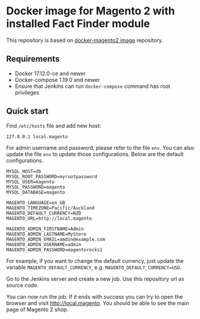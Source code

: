 # Docker image for Magento 2 with installed Fact Finder module

This repository is based on [docker-magento2 image](https://github.com/alexcheng1982/docker-magento2) repository.

## Requirements
* Docker 17.12.0-ce and newer
* Docker-compose 1.19.0 and newer
* Ensure that Jenkins can run `docker-compose` command has root privileges

## Quick start
Find `/etc/hosts` file and add new host:
~~~
127.0.0.1 local.magento
~~~

For admin username and password, please refer to the file `env`. You can also update the file `env` to update those configurations. Below are the default configurations.

~~~
MYSQL_HOST=db
MYSQL_ROOT_PASSWORD=myrootpassword
MYSQL_USER=magento
MYSQL_PASSWORD=magento
MYSQL_DATABASE=magento

MAGENTO_LANGUAGE=en_GB
MAGENTO_TIMEZONE=Pacific/Auckland
MAGENTO_DEFAULT_CURRENCY=NZD
MAGENTO_URL=http://local.magento

MAGENTO_ADMIN_FIRSTNAME=Admin
MAGENTO_ADMIN_LASTNAME=MyStore
MAGENTO_ADMIN_EMAIL=amdin@example.com
MAGENTO_ADMIN_USERNAME=admin
MAGENTO_ADMIN_PASSWORD=magentorocks1
~~~

For example, if you want to change the default currency, just update the variable `MAGENTO_DEFAULT_CURRENCY`, e.g. `MAGENTO_DEFAULT_CURRENCY=USD`.


Go to the Jenkins server and create a new job. Use this repository url as source code. 

You can now run the job. If it ends with success you can try to open the browser and visit http://local.magento. You should be able to see the main page of Magento 2 shop.
